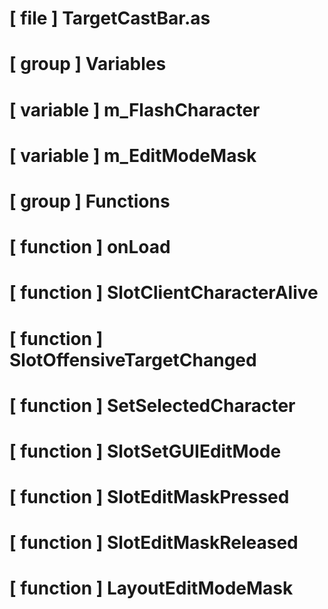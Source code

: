 # [ file ] TargetCastBar.as

# [ group ] Variables

# [ variable ] m_FlashCharacter

# [ variable ] m_EditModeMask

# [ group ] Functions

# [ function ] onLoad

# [ function ] SlotClientCharacterAlive

# [ function ] SlotOffensiveTargetChanged

# [ function ] SetSelectedCharacter

# [ function ] SlotSetGUIEditMode

# [ function ] SlotEditMaskPressed

# [ function ] SlotEditMaskReleased

# [ function ] LayoutEditModeMask

